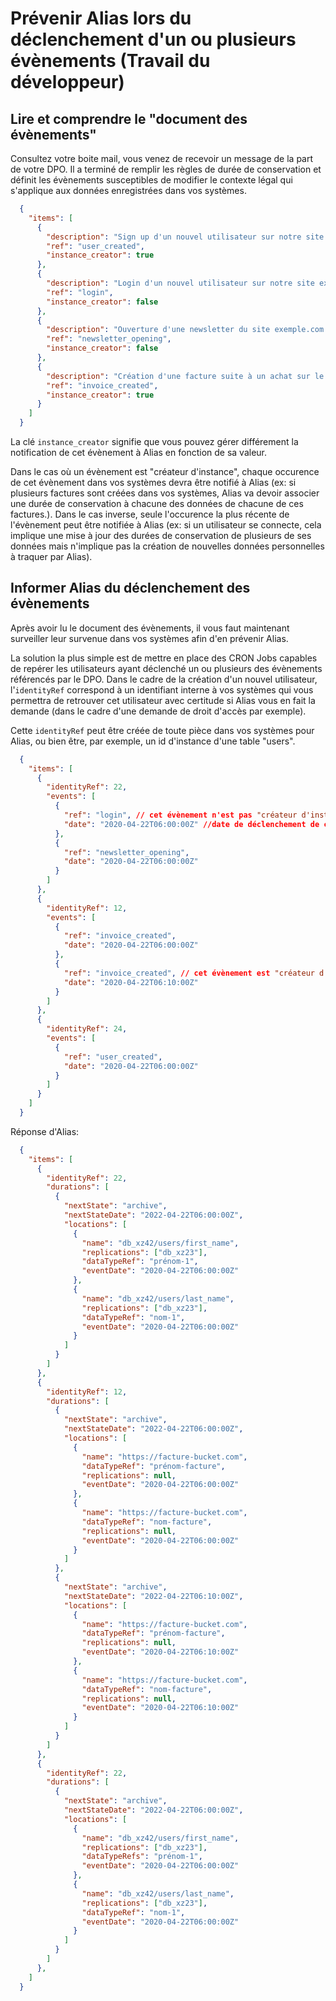 # Prévenir Alias lors du déclenchement d'un ou plusieurs évènements (Travail du développeur)

## Lire et comprendre le "document des évènements"

Consultez votre boite mail, vous venez de recevoir un message de la part de votre DPO. Il a terminé de remplir les règles de durée de conservation et définit les évènements susceptibles de modifier le contexte légal qui s'applique aux données enregistrées dans vos systèmes.

```json
  {
    "items": [
      {
        "description": "Sign up d'un nouvel utilisateur sur notre site exemple.com",
        "ref": "user_created",
        "instance_creator": true
      },
      {
        "description": "Login d'un nouvel utilisateur sur notre site exemple.com",
        "ref": "login",
        "instance_creator": false
      },
      {
        "description": "Ouverture d'une newsletter du site exemple.com par un abonné à cette newsletter",
        "ref": "newsletter_opening",
        "instance_creator": false
      },
      {
        "description": "Création d'une facture suite à un achat sur le site exemple.com",
        "ref": "invoice_created",
        "instance_creator": true
      }
    ]
  }
```

La clé ```instance_creator``` signifie que vous pouvez gérer différement la notification de cet évènement à Alias en fonction de sa valeur.

Dans le cas où un évènement est "créateur d'instance", chaque occurence de cet évènement dans vos systèmes devra être notifié à Alias (ex: si plusieurs factures sont créées dans vos systèmes, Alias va devoir associer une durée de conservation à chacune des données de chacune de ces factures.). Dans le cas inverse, seule l'occurence la plus récente de l'évènement peut être notifiée à Alias (ex: si un utilisateur se connecte, cela implique une mise à jour des durées de conservation de plusieurs de ses données mais n'implique pas la création de nouvelles données personnelles à traquer par Alias).

## Informer Alias du déclenchement des évènements

Après avoir lu le document des évènements, il vous faut maintenant surveiller leur survenue dans vos systèmes afin d'en prévenir Alias.

La solution la plus simple est de mettre en place des CRON Jobs capables de repérer les utilisateurs ayant déclenché un ou plusieurs des évènements référencés par le DPO. Dans le cadre de la création d'un nouvel utilisateur, l'```identityRef``` correspond à un identifiant interne à vos systèmes qui vous permettra de retrouver cet utilisateur avec certitude si Alias vous en fait la demande (dans le cadre d'une demande de droit d'accès par exemple).

Cette ```identityRef``` peut être créée de toute pièce dans vos systèmes pour Alias, ou bien être, par exemple, un id d'instance d'une table "users". 

```json
  {
    "items": [
      {
        "identityRef": 22,
        "events": [
          {
            "ref": "login", // cet évènement n'est pas "créateur d'instance", vous n'êtes donc pas obligé de signaler sa survenue à chaque fois qu'il se produit. Simplement la dernière occurence.
            "date": "2020-04-22T06:00:00Z" //date de déclenchement de cet évènement
          }, 
          {
            "ref": "newsletter_opening",
            "date": "2020-04-22T06:00:00Z"
          }
        ]
      },
      {
        "identityRef": 12,
        "events": [
          {
            "ref": "invoice_created",
            "date": "2020-04-22T06:00:00Z"
          },
          {
            "ref": "invoice_created", // cet évènement est "créateur d'instance", vous devez le signaler à Alias autant de fois qu'il s'est produit
            "date": "2020-04-22T06:10:00Z"
          }
        ]
      },
      {
        "identityRef": 24,
        "events": [
          {
            "ref": "user_created",
            "date": "2020-04-22T06:00:00Z"
          }
        ]
      }
    ]
  }
```

Réponse d'Alias: 

```json
  {
    "items": [
      { 
        "identityRef": 22,
        "durations": [
          {
            "nextState": "archive",
            "nextStateDate": "2022-04-22T06:00:00Z",
            "locations": [
              {
                "name": "db_xz42/users/first_name",
                "replications": ["db_xz23"],
                "dataTypeRef": "prénom-1",
                "eventDate": "2020-04-22T06:00:00Z"
              },
              {
                "name": "db_xz42/users/last_name",
                "replications": ["db_xz23"],
                "dataTypeRef": "nom-1",
                "eventDate": "2020-04-22T06:00:00Z"
              }
            ]
          }
        ]
      },
      { 
        "identityRef": 12,
        "durations": [
          {
            "nextState": "archive",
            "nextStateDate": "2022-04-22T06:00:00Z",
            "locations": [
              {
                "name": "https://facture-bucket.com",
                "dataTypeRef": "prénom-facture",
                "replications": null,
                "eventDate": "2020-04-22T06:00:00Z"
              },
              {
                "name": "https://facture-bucket.com",
                "dataTypeRef": "nom-facture",
                "replications": null,
                "eventDate": "2020-04-22T06:00:00Z"
              }
            ]
          },
          {
            "nextState": "archive",
            "nextStateDate": "2022-04-22T06:10:00Z",
            "locations": [
              {
                "name": "https://facture-bucket.com",
                "dataTypeRef": "prénom-facture",
                "replications": null,
                "eventDate": "2020-04-22T06:10:00Z"
              },
              {
                "name": "https://facture-bucket.com",
                "dataTypeRef": "nom-facture",
                "replications": null,
                "eventDate": "2020-04-22T06:10:00Z"
              }
            ]
          }
        ]  
      },
      { 
        "identityRef": 22,
        "durations": [
          {
            "nextState": "archive",
            "nextStateDate": "2022-04-22T06:00:00Z",
            "locations": [
              {
                "name": "db_xz42/users/first_name",
                "replications": ["db_xz23"],
                "dataTypeRefs": "prénom-1",
                "eventDate": "2020-04-22T06:00:00Z"
              },
              {
                "name": "db_xz42/users/last_name",
                "replications": ["db_xz23"],
                "dataTypeRef": "nom-1",
                "eventDate": "2020-04-22T06:00:00Z"
              }
            ]
          }
        ]
      },
    ]
  }
```


